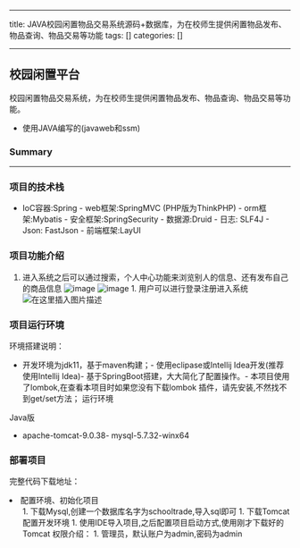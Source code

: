 
--- 
title:  JAVA校园闲置物品交易系统源码+数据库，为在校师生提供闲置物品发布、物品查询、物品交易等功能 
tags: []
categories: [] 

---
## 校园闲置平台

校园闲置物品交易系统，为在校师生提供闲置物品发布、物品查询、物品交易等功能。
- 使用JAVA编写的(javaweb和ssm)
### Summary
- - - - 
### 项目的技术栈
-  IoC容器:Spring -  web框架:SpringMVC (PHP版为ThinkPHP) -  orm框架:Mybatis -  安全框架:SpringSecurity -  数据源:Druid -  日志: SLF4J -  Json: FastJson -  前端框架:LayUI 
### 项目功能介绍
1.  进入系统之后可以通过搜索，个人中心功能来浏览别人的信息、还有发布自己的商品信息 <img src="https://img-blog.csdnimg.cn/img_convert/8f3f0899a93d37e9f4aed3bc85a487ff.png" alt="image"> <img src="https://img-blog.csdnimg.cn/img_convert/8239c9549d152cc9406d8933f6179f58.png" alt="image"> 1.  用户可以进行登录注册进入系统 <img src="https://img-blog.csdnimg.cn/1e04b65de1514a7bad0257822678bbb3.png" alt="在这里插入图片描述"> 
### 项目运行环境

环境搭建说明：
- 开发环境为jdk11，基于maven构建；- 使用eclipase或Intellij Idea开发(推荐使用Intellij Idea)- 基于SpringBoot搭建，大大简化了配置操作。- 本项目使用了lombok,在查看本项目时如果您没有下载lombok 插件，请先安装,不然找不到get/set方法；
运行环境

>  
 Java版 

- apache-tomcat-9.0.38- mysql-5.7.32-winx64
### 部署项目

完整代码下载地址：
<li> 配置环境、初始化项目 
  <ol>1.  下载Mysql,创建一个数据库名字为schooltrade,导入sql即可 1.  下载Tomcat 
配置开发环境
1. 使用IDE导入项目,之后配置项目启动方式,使用刚才下载好的Tomcat
权限介绍：
1. 管理员，默认账户为admin,密码为admin